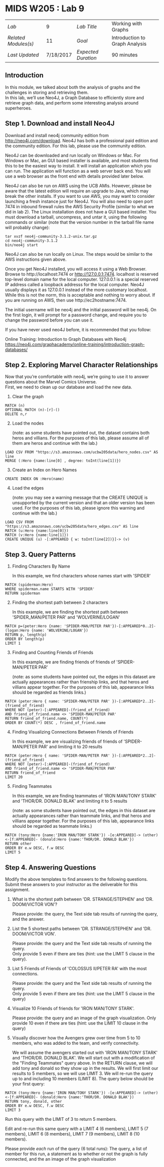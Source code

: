 # MIDS W205 : Lab 9      
|                      |        |                     |                                                  |
|----------------------|--------|---------------------|--------------------------------------------------|
| *Lab*                | 9      | *Lab Title*         | Working with Graphs   |
| *Related Modules(s)* | 11     | *Goal*              | Introduction to Graph Analysis |
| *Last Updated*       | 7/18/2017 | *Expected Duration* | 90 minutes                                    |

## Introduction

In this module, we talked about both the analysis of graphs and the challenges in storing and retrieving them.  
In this lab, we’ll use Neo4J, a Graph Database to efficiently store and retrieve graph data, 
and perform some interesting analysis around superheroes.

## Step 1. Download and install Neo4J

Download and install neo4j community edition from http://neo4j.com/download.  Neo4J has both a professional paid edition and the community edition.  For this lab, please use the community edition.

Neo4J can be downloaded and run locally on Windows or Mac. For Windows or Mac, an GUI based installer is available, and most students find this to be the easiest way to install. It will install an application which you can run.  The application will function as a web server back end.  You will use a web browser as the front end with details provided later below.

Neo4J can also be run on AWS using the UCB AMIs.  However, please be aware that the latest edition will require an upgrade to Java, which may break the other installs.  If you want to use AWS, you may want to consider launching a fresh instance just for Neo4J.  You will also need to open port 7474 in inbound firewall rules the AWS Security Profile (similar to what we did in lab 2). The Linux installation does not have a GUI based installer.  You must download a tarball, uncompress, and untar it, using the following commands or similar (note that the version number in the tarball file name will probably change): 
```
tar xvzf neo4j-community-3.1.2-unix.tar.gz
cd neo4j-community-3.1.2
bin/neo4j start
```

Neo4J can also be run locally on Linux.  The steps would be similar to the AWS instructions given above.

Once you get Neo4J installed, you will access it using a Web Browser.  Browse to http://localhost:7474 or http://127.0.0.1:7474.  localhost is reserved top-level domain name for the local computer.  127.0.0.1 is a special reserved IP address called a loopback addresss for the local computer.  Neo4J usually displays it as 127.0.0.1 instead of the more customary localhost. While this is not the norm, this is acceptable and nothing to worry about. If you are running on AWS, then use http://ec2hostname:7474.  

The initial username will be neo4j and the initial password will be neo4j.  On the first login, it will prompt for a password change, and require you to change the password before you can use it.

If you have never used neo4J before, it is recommended that you follow:

Online Training: Introduction to Graph Databases with Neo4j 
https://neo4j.com/graphacademy/online-training/introduction-graph-databases/

## Step 2. Exploring Marvel Character Relationships

Now that you’re comfortable with neo4j, we’re going to use it to answer questions about the Marvel Comics Universe.  
First, we need to clean up our database and load the new data. 

1. Clear the graph 

  ```
  MATCH (n)
  OPTIONAL MATCH (n)-[r]-()
  DELETE n,r
  ```

2. Load the nodes 

    (note: as some students have pointed out, the dataset contains both heros and villians.  For the purposes of this lab, please assume all of them are heros and continue with the lab.)

  ```
  LOAD CSV FROM "https://s3.amazonaws.com/ucbw205data/hero_nodes.csv" AS line
  MERGE (:Hero {name:line[0] , degree: toInt(line[1])})
  ```

3. Create an Index on Hero Names

  ```
  CREATE INDEX ON :Hero(name)
  ```

4. Load the edges

    (note: you may see a warning message that the CREATE UNIQUE is unsupported by the current version and that an older version has been used. For the purposes of this lab, please ignore this warning and continue with the lab.)

  ```
  LOAD CSV FROM 
  "https://s3.amazonaws.com/ucbw205data/hero_edges.csv" AS line
  MATCH (u:Hero {name:line[0]})
  MATCH (v:Hero {name:line[1]})
  CREATE UNIQUE (u) -[:APPEARED { w: toInt(line[2])}]-> (v)
  ```

## Step 3. Query Patterns
1. Finding Characters By Name

    In this example, we find characters whose names start with 'SPIDER'
  ```
  MATCH (spiderman:Hero)
  WHERE spiderman.name STARTS WITH 'SPIDER'
  RETURN spiderman
  ```

2. Finding the shortest path between 2 characters

    In this example, we are finding the shortest path between 'SPIDER_MAN/PETER PAR' and 'WOLVERINE/LOGAN'
    
  ```
  MATCH p=(peter:Hero {name: 'SPIDER-MAN/PETER PAR'})-[:APPEARED*0..2]-(logan:Hero {name: 'WOLVERINE/LOGAN'})
  RETURN p, length(p)
  ORDER BY length(p)
  LIMIT 1
  ```

3. Finding and Counting Friends of Friends 

    In this example, we are finding friends of friends of 'SPIDER-MAN/PETER PAR'
 
     (note: as some students have pointed out, the edges in this dataset are actually appearances rather than frienship links, and that heros and villians appear together. For the purposes of this lab, appearance links should be regarded as friends links.)
  ```
  MATCH (peter:Hero { name: 'SPIDER-MAN/PETER PAR' })-[:APPEARED*2..2]-(friend_of_friend)
  WHERE NOT (peter)-[:APPEARED]-(friend_of_friend)
  AND friend_of_friend.name <> 'SPIDER-MAN/PETER PAR'
  RETURN friend_of_friend.name, COUNT(*)
  ORDER BY COUNT(*) DESC , friend_of_friend.name
  ```

4. Finding Visualizing Connections Between Friends of Friends

    In this example, we are visualizing friends of friends of 'SPIDER-MAN/PETER PAR' and limiting it to 20 results
  ```
  MATCH (peter:Hero { name: 'SPIDER-MAN/PETER PAR' })-[:APPEARED*2..2]-(friend_of_friend)
  WHERE NOT (peter)-[:APPEARED]-(friend_of_friend)
  AND friend_of_friend.name <> 'SPIDER-MAN/PETER PAR'
  RETURN friend_of_friend
  LIMIT 20
  ```

5. Finding Teammates 

    In this example, we are finding teammates of 'IRON MAN/TONY STARK' and 'THOR/DR. DONALD BLAK' and limiting it to 5 results
 
    (note: as some students have pointed out, the edges in this dataset are actually appearances rather than teammate links, and that heros and villians appear together.  For the purposes of this lab, appearance links should be regarded as teammate links.)
  ```
  MATCH (tony:Hero {name:'IRON MAN/TONY STARK'}) -[e:APPEARED]-> (other) <-[f:APPEARED]- (donald:Hero {name:'THOR/DR. DONALD BLAK'})
  RETURN other
  ORDER BY e.w DESC, f.w DESC
  LIMIT 5
  ```

## Step 4. Answering Questions
Modify the above templates to find answers to the following questions.  Submit these answers to your instructor as the deliverable for this assignment. 

1.	What is the shortest path between 'DR. STRANGE/STEPHEN' and 'DR. DOOM/VICTOR VON'?

    Please provide: the query, the Text side tab results of running the query, and the answer. 

2.	List the 5 shortest paths between 'DR. STRANGE/STEPHEN' and 'DR. DOOM/VICTOR VON'.  

    Please provide: the query and the Text side tab results of running the query.  
    Only provide 5 even if there are ties (hint: use the LIMIT 5 clause in the query).

3.	List 5 Friends of Friends of 'COLOSSUS II/PETER RA' with the most connections.

    Please provide: the query and the Text side tab results of running the query.  
    Only provide 5 even if there are ties (hint: use the LIMIT 5 clause in the query)

4.	Visualize 10 Friends of friends for 'IRON MAN/TONY STARK'.

    Please provide: the query and an image of the graph visualization. 
    Only provide 10 even if there are ties (hint: use the LIMIT 10 clause in the query)

5.	Visually discover how the Avengers grew over time from 5 to 10 members, who was added to the team, and verify connectivity.

    We will assume the avengers started out with 'IRON MAN/TONY STARK' and 'THOR/DR. DONALD BLAK'.  We will start out with a modification of the "Finding Teammates" query above.  In the RETURN clause, we will add tony and donald so they show up in the results.  We will first limit our results to 5 members, so we will use LIMIT 3.  We will re-run the query up to and including 10 members (LIMIT 8). The query below should be your first query: 
    
  ```
  MATCH (tony:Hero {name:'IRON MAN/TONY STARK'}) -[e:APPEARED]-> (other) <-[f:APPEARED]- (donald:Hero {name:'THOR/DR. DONALD BLAK'})
  RETURN tony, donald, other
  ORDER BY e.w DESC, f.w DESC
  LIMIT 3
  ```
  
  Run this query with the LIMIT of 3 to return 5 members.  
  
  Edit and re-run this same query with a LIMIT 4 (6 members), LIMIT 5 (7 members), LIMIT 6 (8 members), LIMIT 7 (9 members), LIMIT 8 (10 members).
  
  Please provide _each_ run of the query (6 total runs):
  The query, a list of member for this run, a statement as to whether or not the graph is fully connected, and the an image of the graph visualization
